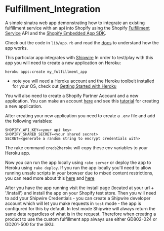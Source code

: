 Fulfillment_Integration
=======================

A simple sinatra web app demonstrating how to integrate an existing fulfillment service with an api into Shopify using the Shopify [Fulfillment Service](http://docs.shopify.com/api/fulfillmentservice) API and the [Shopify Embedded App SDK](http://docs.shopify.com/embedded-app-sdk).

Check out the code in `lib/app.rb` and read the [docs](http://docs.shopify.com/api/fulfillmentservice) to understand how the app works.

This particular app integrates with [Shipwire](http://www.shipwire.com/) In order to test/play with this app you will need to create a new application on Heroku:

```
heroku apps:create my_fulfillment_app
```

* note you will need a Heroku account and the Heroku toolbelt installed for your OS, check out [Getting Started with Heroku](https://devcenter.heroku.com/articles/quickstart)

You will also need to create a Shopify Partner Account and a new application. You can make an account [here](http://www.shopify.ca/partners) and see this [tutorial](http://docs.shopify.com/api/the-basics/getting-started) for creating a new application.

After creating your new application you need to create a `.env` file and add the following variables:

```
SHOPIFY_API_KEY=<your api key>
SHOPIFY_SHARED_SECRET=<your shared secret>
SECRET=<generate a random string to encrypt credentials with>
```

The rake command `creds2heroku` will copy these env variables to your Heroku app.

Now you can run the app locally using `rake server` or deploy the app to Heroku using `rake deploy`. If you run the app locally you'll need to allow running unsafe scripts in your browser due to mixed content restrictions, you can read more about this [here](http://docs.shopify.com/embedded-app-sdk/getting-started) and [here](https://developer.mozilla.org/en-US/docs/Security/MixedContent)

After you have the app running visit the install page (located at your url + '/install') and install the app on your Shopify test store. Then you will need to add your Shipwire Credentials - you can create a Shipwire developer account which will let you make requests in `test` mode - the app is configured for this by default. In test mode Shipwire will always return the same data regardless of what is in the request. Therefore when creating a product to use the custom fulfillment app always use either GD802-024 or GD201-500 for the SKU.
